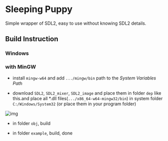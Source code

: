 # Sleeping Puppy

Simple wrapper of SDL2, easy to use without knowing SDL2 details.

## Build Instruction

### Windows

### with MinGW

- install `mingw-w64` and add `.../mingw/bin` path to the *System Variables Path*

- download `SDL2`, `SDL2_mixer`, `SDL2_image` and place them in folder `dep` like this.and place all *.dll files(`.../x86_64-w64-mingw32/bin`) in system folder `C:/Windows/System32` (or place them in your program folder)

![img](https://s2.ax1x.com/2020/01/28/1Mn6IA.png)

- in folder `obj`, build

- in folder `example`, build, done
